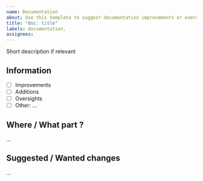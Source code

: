 ```yaml
---
name: Documentation
about: Use this template to suggest documentation improvements or oversights.
title: "doc: title"
labels: documentation,
assignees:
---
```


Short description if relevant

## Information

- [ ] Improvements
- [ ] Additions
- [ ] Oversights
- [ ] Other: ...

## Where / What part ?

...

## Suggested / Wanted changes

...